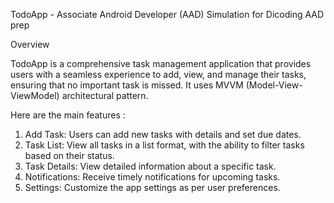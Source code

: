 TodoApp - Associate Android Developer (AAD) Simulation for Dicoding AAD prep

Overview

TodoApp is a comprehensive task management application that provides users with a seamless experience to add, view, and manage their tasks, ensuring that no important task is missed. It uses MVVM (Model-View-ViewModel) architectural pattern.

Here are the main features :

1. Add Task: Users can add new tasks with details and set due dates.
2. Task List: View all tasks in a list format, with the ability to filter tasks based on their status.
3. Task Details: View detailed information about a specific task.
4. Notifications: Receive timely notifications for upcoming tasks.
5. Settings: Customize the app settings as per user preferences.
